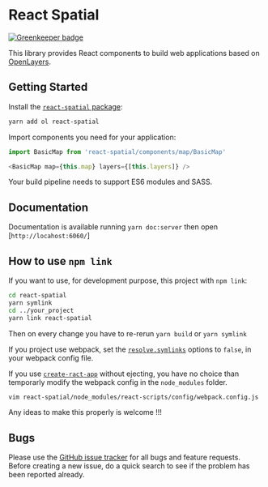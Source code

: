 # React Spatial

[![Greenkeeper badge](https://badges.greenkeeper.io/geops/react-spatial.svg)](https://greenkeeper.io/)

This library provides React components to build web applications based on [OpenLayers](https://openlayers.org/).

## Getting Started

Install the [`react-spatial` package](https://www.npmjs.com/package/react-spatial):

```bash
yarn add ol react-spatial
```

Import components you need for your application:

```js
import BasicMap from 'react-spatial/components/map/BasicMap'

<BasicMap map={this.map} layers={[this.layers]} />
```

Your build pipeline needs to support ES6 modules and SASS.

## Documentation
Documentation is available running `yarn doc:server` then open [`http://locahost:6060/`]

## How to use `npm link`

If you want to use, for development purpose, this project with `npm link`:

```bash
cd react-spatial
yarn symlink
cd ../your_project
yarn link react-spatial
```

Then on every change you have to re-rerun `yarn build` or `yarn symlink`

If you project use webpack, set the [`resolve.symlinks`](https://webpack.js.org/configuration/resolve/#resolve-symlinks) options to `false`, in your webpack config file.

If you use [`create-ract-app`](https://github.com/facebook/create-react-app) without ejecting, you have no choice than temporarly modify the webpack config in the `node_modules` folder.

```bash
vim react-spatial/node_modules/react-scripts/config/webpack.config.js
```

Any ideas to make this properly is welcome !!!

## Bugs

Please use the [GitHub issue tracker](https://github.com/geops/react-spatial/issues) for all bugs and feature requests. Before creating a new issue, do a quick search to see if the problem has been reported already.
